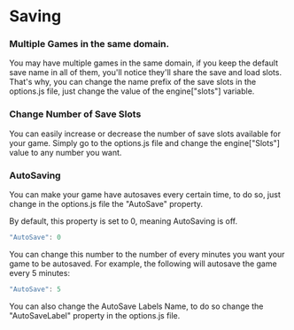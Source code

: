 # Saving

### Multiple Games in the same domain.

You may have multiple games in the same domain, if you keep the default save name in all of them, you'll notice they'll share the save and load slots. That's why, you can change the name prefix of the save slots in the options.js file, just change the value of the engine\["slots"\] variable.

### Change Number of Save Slots

You can easily increase or decrease the number of save slots available for your game. Simply go to the options.js file and change the engine\["Slots"\] value to any number you want.

### AutoSaving

You can make your game have autosaves every certain time, to do so, just change in the options.js file the "AutoSave" property.

By default, this property is set to 0, meaning AutoSaving is off.

```javascript
"AutoSave": 0
```

You can change this number to the number of every minutes you want your game to be autosaved. For example, the following will autosave the game every 5 minutes:

```javascript
"AutoSave": 5
```

You can also change the AutoSave Labels Name, to do so change the "AutoSaveLabel" property in the options.js file.

